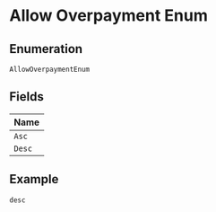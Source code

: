 
# Allow Overpayment Enum

## Enumeration

`AllowOverpaymentEnum`

## Fields

| Name |
|  --- |
| `Asc` |
| `Desc` |

## Example

```
desc
```

